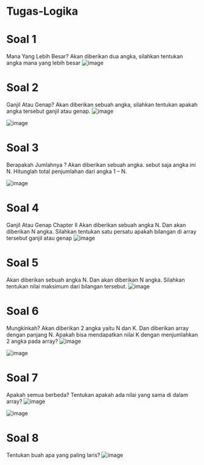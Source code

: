 # Tugas-Logika

# Soal 1
Mana Yang Lebih Besar?
Akan diberikan dua angka, silahkan tentukan angka mana yang lebih besar
![image](https://user-images.githubusercontent.com/87308406/162875347-4ff90ae8-29c9-42b9-9d0e-e85217a61d81.png)

# Soal 2
Ganjil Atau Genap?
Akan diberikan sebuah angka, silahkan tentukan apakah angka tersebut ganjil atau genap.
![image](https://user-images.githubusercontent.com/87308406/162875409-2f9c4765-1a20-4dea-86ec-c3ee94452022.png)

![image](https://user-images.githubusercontent.com/87308406/162875432-57c180b8-ed56-4fa8-9e1c-69a2171b0aee.png)

# Soal 3
Berapakah Jumlahnya ?
Akan diberikan sebuah angka. sebut saja angka ini N. Hitunglah total penjumlahan dari angka 1 – N.

![image](https://user-images.githubusercontent.com/87308406/162875494-d4c53103-44cd-418e-91c4-ea4d624e883e.png)

# Soal 4
Ganjil Atau Genap Chapter II
Akan diberikan sebuah angka N. Dan akan diberikan N angka.
Silahkan tentukan satu persatu apakah bilangan di array tersebut ganjil atau genap
![image](https://user-images.githubusercontent.com/87308406/162875572-c5688383-0fe1-4700-8ce0-43eb816fb4ae.png)

# Soal 5
Akan diberikan sebuah angka N. Dan akan diberikan N angka.
Silahkan tentukan nilai maksimum dari bilangan tersebut.
![image](https://user-images.githubusercontent.com/87308406/162875668-c05486ef-c72c-4756-ade1-c887e2fde89e.png)

# Soal 6
Mungkinkah?
Akan diberikan 2 angka yaitu N dan K. Dan diberikan array dengan panjang N. 
Apakah bisa mendapatkan nilai K dengan menjumlahkan 2 angka pada array?
![image](https://user-images.githubusercontent.com/87308406/162875829-96634f84-79c0-4d23-8c59-bf1235644365.png)

![image](https://user-images.githubusercontent.com/87308406/162876062-7467d162-e530-4563-b0ff-e503aa4082f2.png)


# Soal 7
Apakah semua berbeda?
Tentukan apakah ada nilai yang sama di dalam array?
![image](https://user-images.githubusercontent.com/87308406/162875950-29b4be66-a2d9-40ac-b58d-aef55fd0dd4e.png)

![image](https://user-images.githubusercontent.com/87308406/162876023-b0b63b87-952e-4df4-af3d-17a38c672fcb.png)

# Soal 8
Tentukan buah apa yang paling laris?
![image](https://user-images.githubusercontent.com/87308406/162876165-f75e72bb-ab7f-406e-a31e-acd72a11764f.png)


